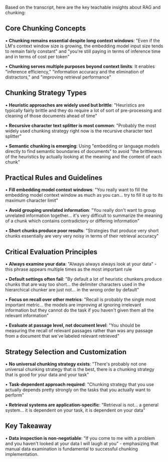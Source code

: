 Based on the transcript, here are the key teachable insights about RAG and chunking:

## Core Chunking Concepts

• **Chunking remains essential despite long context windows**: "Even if the LM's context window size is growing, the embedding model input size tends to remain fairly constant" and "you're still paying in terms of inference time and in terms of cost per token"

• **Chunking serves multiple purposes beyond context limits**: It enables "inference efficiency," "information accuracy and the elimination of distractors," and "improving retrieval performance"

## Chunking Strategy Types

• **Heuristic approaches are widely used but brittle**: "Heuristics are typically fairly brittle and they do require a lot of sort of pre-processing and cleaning of those documents ahead of time"

• **Recursive character text splitter is most common**: "Probably the most widely used chunking strategy right now is the recursive character text splitter"

• **Semantic chunking is emerging**: Using "embedding or language models directly to find semantic boundaries of documents" to avoid "the brittleness of the heuristics by actually looking at the meaning and the content of each chunk"

## Practical Rules and Guidelines

• **Fill embedding model context windows**: "You really want to fill the embedding model context window as much as you can... try to fill it up to its maximum character limit"

• **Avoid grouping unrelated information**: "You really don't want to group unrelated information together... it's very difficult to summarize the meaning of a chunk which contains contradictory or differing information"

• **Short chunks produce poor results**: "Strategies that produce very short chunks essentially are very very noisy in terms of their retrieval accuracy"

## Critical Evaluation Principles

• **Always examine your data**: "Always always always look at your data" - this phrase appears multiple times as the most important rule

• **Default settings often fail**: "By default a lot of heuristic chunkers produce chunks that are way too short... the delimiter characters used in the hierarchical chunker are just not... in the wrong order by default"

• **Focus on recall over other metrics**: "Recall is probably the single most important metric... the models are improving at ignoring irrelevant information but they cannot do the task if you haven't given them all the relevant information"

• **Evaluate at passage level, not document level**: "You should be measuring the recall of relevant passages rather than was any passage from a document that we've labeled relevant retrieved"

## Strategy Selection and Customization

• **No universal chunking strategy exists**: "There's probably not one universal chunking strategy that is the best, there is a chunking strategy that is good for your data and your task"

• **Task-dependent approach required**: "Chunking strategy that you use actually depends pretty strongly on the tasks that you actually want to perform"

• **Retrieval systems are application-specific**: "Retrieval is not... a general system... it is dependent on your task, it is dependent on your data"

## Key Takeaway

• **Data inspection is non-negotiable**: "If you come to me with a problem and you haven't looked at your data I will laugh at you" - emphasizing that manual data examination is fundamental to successful chunking implementation.